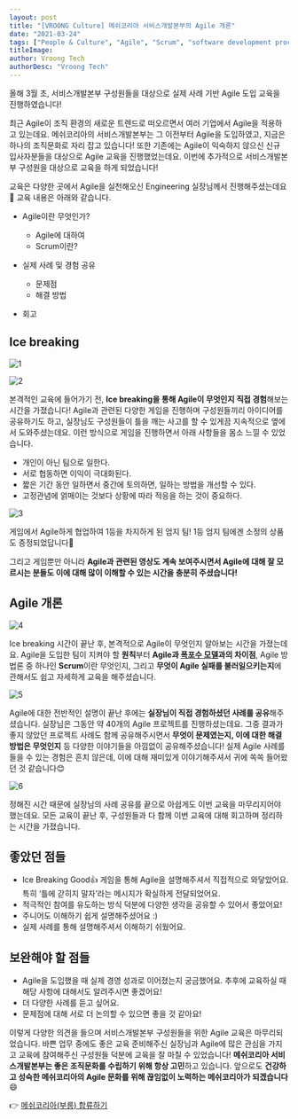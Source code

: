 ```yaml
---
layout: post
title: "[VROONG Culture] 메쉬코리아 서비스개발본부의 Agile 개론"
date: "2021-03-24"
tags: ["People & Culture", "Agile", "Scrum", "software development process"]
titleImage:
author: Vroong Tech
authorDesc: "Vroong Tech"
---
```


올해 3월 초, 서비스개발본부 구성원들을 대상으로 실제 사례 기반 Agile 도입 교육을 진행하였습니다!

최근 Agile이 조직 환경의 새로운 트렌드로 떠오르면서 여러 기업에서 Agile을 적용하고 있는데요. 메쉬코리아의 서비스개발본부는 그 이전부터 Agile을 도입하였고, 지금은 하나의 조직문화로 자리 잡고 있습니다!
또한 기존에는 Agile이 익숙하지 않으신 신규 입사자분들을 대상으로 Agile 교육을 진행했었는데요. 이번에 추가적으로 서비스개발본부 구성원을 대상으로 교육을 하게 되었습니다!

교육은 다양한 곳에서 Agile을 실천해오신 Engineering 실장님께서 진행해주셨는데요👏 교육 내용은 아래와 같습니다.

+ Agile이란 무엇인가?
  - Agile에 대하여
  - Scrum이란?

+ 실제 사례 및 경험 공유
  - 문제점
  - 해결 방법

+ 회고

## Ice breaking

![1](./1.jpg)

![2](./2.jpg)

본격적인 교육에 들어가기 전, **Ice breaking을 통해 Agile이 무엇인지 직접 경험**해보는 시간을 가졌습니다! Agile과 관련된 다양한 게임을 진행하며 구성원들끼리 아이디어를 공유하기도 하고, 실장님도 구성원들이 틀을 깨는 사고를 할 수 있게끔 지속적으로 옆에서 도와주셨는데요. 이런 방식으로 게임을 진행하면서 아래 사항들을 몸소 느낄 수 있었습니다.

- 개인이 아닌 팀으로 일한다.
- 서로 협동하면 이익이 극대화된다.
- 짧은 기간 동안 일하면서 중간에 토의하면, 일하는 방법을 개선할 수 있다.
- 고정관념에 얽매이는 것보다 상황에 따라 적응을 하는 것이 중요하다.

![3](./3.jpg)

게임에서 Agile하게 협업하여 1등을 차지하게 된 엄지 팀! 1등 엄지 팀에겐 소정의 상품도 증정되었답니다🎁

그리고 게임뿐만 아니라 **Agile과 관련된 영상도 계속 보여주시면서 Agile에 대해 잘 모르시는 분들도 이에 대해 많이 이해할 수 있는 시간을 충분히 주셨습니다!**

## Agile 개론

![4](./4.jpg)

Ice breaking 시간이 끝난 후, 본격적으로 Agile이 무엇인지 알아보는 시간을 가졌는데요.
Agile을 도입한 팀이 지켜야 할 **원칙**부터 **Agile과 [폭포수 모델](https://ko.wikipedia.org/wiki/%ED%8F%AD%ED%8F%AC%EC%88%98_%EB%AA%A8%EB%8D%B8 "폭포수 모델")과의 차이점**, Agile 방법론 중 하나인 **Scrum**이란 무엇인지, 그리고 **무엇이 Agile 실패를 불러일으키는지**에 관해서도 쉽고 자세하게 교육을 해주셨습니다.

![5](./5.jpg)

Agile에 대한 전반적인 설명이 끝난 후에는 **실장님이 직접 경험하셨던 사례를 공유**해주셨습니다. 실장님은 그동안 약 40개의 Agile 프로젝트를 진행하셨는데요. 그중 결과가 좋지 않았던 프로젝트 사례도 함께 공유해주시면서 **무엇이 문제였는지, 이에 대한 해결방법은 무엇인지** 등 다양한 이야기들을 아낌없이 공유해주셨습니다! 실제 Agile 사례를 들을 수 있는 경험은 흔치 않은데, 이에 대해 재미있게 이야기해주셔서 귀에 쏙쏙 들어왔던 것 같습니다😊

![6](./6.jpg)

정해진 시간 때문에 실장님의 사례 공유를 끝으로 아쉽게도 이번 교육을 마무리지어야 했는데요. 모든 교육이 끝난 후, 구성원들과 다 함께 이번 교육에 대해 회고하며 정리하는 시간을 가졌습니다.

## 좋았던 점들

- Ice Breaking Good👍 게임을 통해 Agile을 설명해주셔서 직접적으로 와닿았어요. 특히 ‘틀에 갇히지 말자’라는 메시지가 확실하게 전달되었어요.
- 적극적인 참여를 유도하는 방식 덕분에 다양한 생각을 공유할 수 있어서 좋았어요!
- 주니어도 이해하기 쉽게 설명해주셨어요 :)
- 실제 사례를 통해 설명해주셔서 이해하기 쉬웠어요.

## 보완해야 할 점들

- Agile을 도입했을 때 실제 경영 성과로 이어졌는지 궁금했어요. 추후에 교육하실 때 해당 사항에 대해서도 알려주시면 좋겠어요!
- 더 다양한 사례를 듣고 싶어요.
- 문제점에 대해 서로 더 논의할 수 있으면 좋을 것 같아요!

이렇게 다양한 의견을 들으며 서비스개발본부 구성원들을 위한 Agile 교육은 마무리되었습니다. 바쁜 업무 중에도 좋은 교육 준비해주신 실장님과 Agile에 많은 관심을 가지고 교육에 참여해주신 구성원들 덕분에 교육을 잘 마칠 수 있었습니다! **메쉬코리아 서비스개발본부는 좋은 조직문화를 수립하기 위해 항상 고민**하고 있습니다. 앞으로도 **건강하고 성숙한 메쉬코리아의 Agile 문화를 위해 끊임없이 노력하는 메쉬코리아가 되겠습니다** 😄

👉 [메쉬코리아(부릉) 합류하기](https://www.notion.so/VROONG-5c5458e75f9142f8b37272d7d146dffc "메쉬코리아 합류하기")
